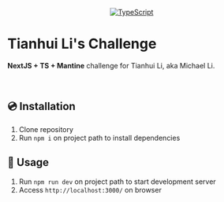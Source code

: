 <!-- <img src=".logo.png" alt=visionmateHenrique/><br/> -->

<div align="center">

[![TypeScript](https://badgen.net/npm/types/env-var)](http://www.typescriptlang.org/)
</div>

# Tianhui Li's Challenge

**NextJS + TS + Mantine** challenge for Tianhui Li, aka Michael Li.

<br/>

## 💿 Installation
1) Clone repository
2) Run `npm i` on project path to install dependencies

## 📖 Usage
1) Run `npm run dev` on project path to start development server
2) Access `http://localhost:3000/` on browser